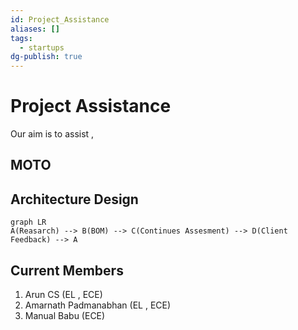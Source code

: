 ```yaml
---
id: Project_Assistance
aliases: []
tags:
  - startups
dg-publish: true
---
```

# Project Assistance
Our aim is to assist , 
## MOTO 

## Architecture Design 

```mermaid
graph LR
A(Reasarch) --> B(BOM) --> C(Continues Assesment) --> D(Client Feedback) --> A 

```

## Current Members
1. Arun CS (EL , ECE)
2. Amarnath Padmanabhan (EL , ECE)
3. Manual Babu (ECE)